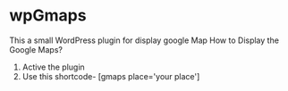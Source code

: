 # wpGmaps
This a small WordPress plugin for display google Map
How to Display the Google Maps?
1. Active the plugin
2. Use this shortcode-
[gmaps place='your place']
